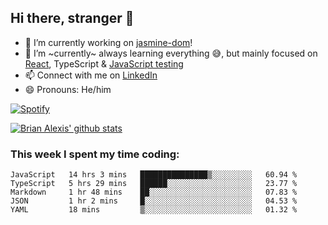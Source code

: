 ## Hi there, stranger 👋

- 🔭 I’m currently working on [jasmine-dom](https://github.com/testing-library/jasmine-dom)!
- 🌱 I’m ~currently~ always learning everything 😅, but mainly focused on [React](https://courseit.com.ar/cursos/frontend-avanzado-2020), TypeScript & [JavaScript testing](https://testingjavascript.com/)
- 📫 Connect with me on [LinkedIn](https://www.linkedin.com/in/brian-alexis/)
- 😄 Pronouns: He/him

[![Spotify](https://novatorem-nine-beige.vercel.app/api/spotify)](https://open.spotify.com/user/21ttbyunhf56rp6soqidgfk2q)

[![Brian Alexis' github stats](https://github-readme-stats-sepia-two.vercel.app/api?username=brrianalexis&show_icons=true&hide_border=true?count_private=true)](https://github.com/brrianalexis/github-readme-stats)

### This week I spent my time coding:
<!--START_SECTION:waka-->
```text
JavaScript   14 hrs 3 mins   ███████████████▒░░░░░░░░░   60.94 % 
TypeScript   5 hrs 29 mins   ██████░░░░░░░░░░░░░░░░░░░   23.77 % 
Markdown     1 hr 48 mins    ██░░░░░░░░░░░░░░░░░░░░░░░   07.83 % 
JSON         1 hr 2 mins     █░░░░░░░░░░░░░░░░░░░░░░░░   04.53 % 
YAML         18 mins         ▒░░░░░░░░░░░░░░░░░░░░░░░░   01.32 % 
```
<!--END_SECTION:waka-->
